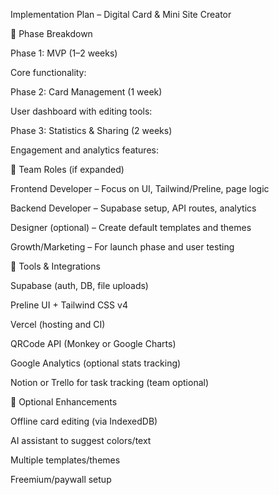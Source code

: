 Implementation Plan – Digital Card & Mini Site Creator

📆 Phase Breakdown

Phase 1: MVP (1–2 weeks)

Core functionality:



Phase 2: Card Management (1 week)

User dashboard with editing tools:



Phase 3: Statistics & Sharing (2 weeks)

Engagement and analytics features:



👥 Team Roles (if expanded)

Frontend Developer – Focus on UI, Tailwind/Preline, page logic

Backend Developer – Supabase setup, API routes, analytics

Designer (optional) – Create default templates and themes

Growth/Marketing – For launch phase and user testing

🧰 Tools & Integrations

Supabase (auth, DB, file uploads)

Preline UI + Tailwind CSS v4

Vercel (hosting and CI)

QRCode API (Monkey or Google Charts)

Google Analytics (optional stats tracking)

Notion or Trello for task tracking (team optional)

📌 Optional Enhancements

Offline card editing (via IndexedDB)

AI assistant to suggest colors/text

Multiple templates/themes

Freemium/paywall setup

